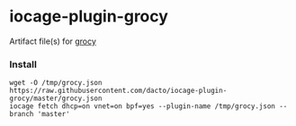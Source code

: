 # iocage-plugin-grocy

Artifact file(s) for [grocy](https://grocy.info)

### Install
```
wget -O /tmp/grocy.json https://raw.githubusercontent.com/dacto/iocage-plugin-grocy/master/grocy.json
iocage fetch dhcp=on vnet=on bpf=yes --plugin-name /tmp/grocy.json --branch 'master'
```

